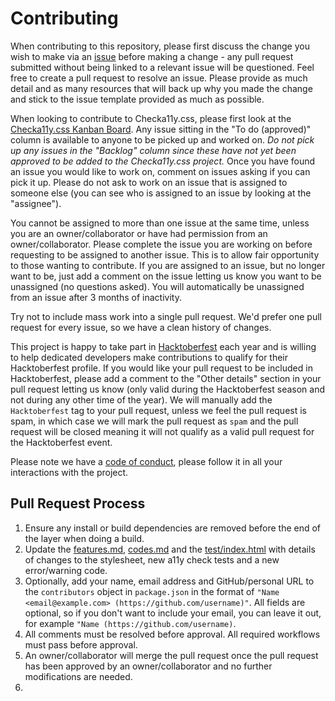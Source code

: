 # Contributing

When contributing to this repository, please first discuss the change you wish to make via an [issue](https://github.com/jackdomleo7/Checka11y.css/issues) before making a change - any pull request submitted without being linked to a relevant issue will be questioned. Feel free to create a pull request to resolve an issue. Please provide as much detail and as many resources that will back up why you made the change and stick to the issue template provided as much as possible.

When looking to contribute to Checka11y.css, please first look at the [Checka11y.css Kanban Board](https://github.com/jackdomleo7/Checka11y.css/projects/3). Any issue sitting in the "To do (approved)" column is available to anyone to be picked up and worked on. _Do not pick up any issues in the "Backlog" column since these have not yet been approved to be added to the Checka11y.css project._ Once you have found an issue you would like to work on, comment on issues asking if you can pick it up. Please do not ask to work on an issue that is assigned to someone else (you can see who is assigned to an issue by looking at the "assignee").

You cannot be assigned to more than one issue at the same time, unless you are an owner/collaborator or have had permission from an owner/collaborator. Please complete the issue you are working on before requesting to be assigned to another issue. This is to allow fair opportunity to those wanting to contribute. If you are assigned to an issue, but no longer want to be, just add a comment on the issue letting us know you want to be unassigned (no questions asked). You will automatically be unassigned from an issue after 3 months of inactivity.

Try not to include mass work into a single pull request. We'd prefer one pull request for every issue, so we have a clean history of changes.

This project is happy to take part in [Hacktoberfest](https://hacktoberfest.digitalocean.com) each year and is willing to help dedicated developers make contributions to qualify for their Hacktoberfest profile. If you would like your pull request to be included in Hacktoberfest, please add a comment to the "Other details" section in your pull request letting us know (only valid during the Hacktoberfest season and not during any other time of the year). We will manually add the `Hacktoberfest` tag to your pull request, unless we feel the pull request is spam, in which case we will mark the pull request as `spam` and the pull request will be closed meaning it will not qualify as a valid pull request for the Hacktoberfest event.

Please note we have a [code of conduct](./CODE_OF_CONDUCT.md), please follow it in all your interactions with the project.

## Pull Request Process

1. Ensure any install or build dependencies are removed before the end of the layer when doing a build.
2. Update the [features.md](./features.md), [codes.md](./codes.md) and the [test/index.html](./test/index.html) with details of changes to the stylesheet, new a11y check tests and a new error/warning code.
3. Optionally, add your name, email address and GitHub/personal URL to the `contributors` object in `package.json` in the format of `"Name <email@example.com> (https://github.com/username)"`. All fields are optional, so if you don't want to include your email, you can leave it out, for example `"Name (https://github.com/username)`.
4. All comments must be resolved before approval. All required workflows must pass before approval.
5. An owner/collaborator will merge the pull request once the pull request has been approved by an owner/collaborator and no further modifications are needed.
6. 